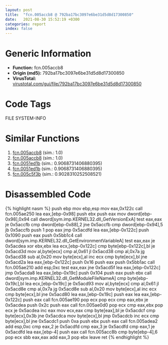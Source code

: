 ```yaml
---
layout: post
title:  "fcn.005accb8 @ 792ba17bc3097e6be31d5d8d17300850"
date:   2021-08-30 15:52:19 +0300
categories: report
index: false
---
```


# Generic Information
- **Function:** fcn.005accb8
- **Origin (md5):** 792ba17bc3097e6be31d5d8d17300850
- **VirusTotal:** [virustotal.com/gui/file/792ba17bc3097e6be31d5d8d17300850][virustotal_ref]

# Code Tags
<span class="tag" id="FILE">FILE</span>
<span class="tag" id="SYSTEM-INFO">SYSTEM-INFO</span>


# Similar Functions

1. [fcn.005accb8][similar_1_ref] (sim.: 1.0)
2. [fcn.005accb8][similar_2_ref] (sim.: 1.0)
3. [fcn.0051ed1b][similar_3_ref] (sim.: 0.9068731406880395)
4. [fcn.0051ed1b][similar_4_ref] (sim.: 0.9068731406880395)
5. [fcn.005c5f3b][similar_5_ref] (sim.: 0.9028310252508521)


# Disassembled Code

{% highlight nasm %}
push ebp
mov ebp,esp
mov eax,0x122c
call fcn.005ae250
lea eax,[ebp-0x98]
push ebx
push eax
mov dword[ebp-0x98],0x94
call dword[sym.imp.KERNEL32.dll_GetVersionExA]
test eax,eax
je 0x5accfb
cmp dword[ebp-0x88],2
jne 0x5accfb
cmp dword[ebp-0x94],5
jb 0x5accfb
push 1
pop eax
jmp 0x5acdfd
lea eax,[ebp-0x122c]
push 0x1090
push eax
push 0x5bb1c4
call dword[sym.imp.KERNEL32.dll_GetEnvironmentVariableA]
test eax,eax
je 0x5acdea
xor ebx,ebx
lea ecx,[ebp-0x122c]
cmp byte[ebp-0x122c],bl
je 0x5acd3d
mov al,byte[ecx]
cmp al,0x61
jl 0x5acd38
cmp al,0x7a
jg 0x5acd38
sub al,0x20
mov byte[ecx],al
inc ecx
cmp byte[ecx],bl
jne 0x5acd2a
lea eax,[ebp-0x122c]
push 0x16
push eax
push 0x5bb1ac
call fcn.005ae210
add esp,0xc
test eax,eax
jne 0x5acd5f
lea eax,[ebp-0x122c]
jmp 0x5acda8
lea eax,[ebp-0x19c]
push 0x104
push eax
push ebx
call dword[sym.imp.KERNEL32.dll_GetModuleFileNameA]
cmp byte[ebp-0x19c],bl
lea ecx,[ebp-0x19c]
je 0x5acd93
mov al,byte[ecx]
cmp al,0x61
jl 0x5acd8e
cmp al,0x7a
jg 0x5acd8e
sub al,0x20
mov byte[ecx],al
inc ecx
cmp byte[ecx],bl
jne 0x5acd80
lea eax,[ebp-0x19c]
push eax
lea eax,[ebp-0x122c]
push eax
call fcn.005ae190
pop ecx
pop ecx
cmp eax,ebx
je 0x5acdea
push 0x2c
push eax
call fcn.005ae0d0
pop ecx
cmp eax,ebx
pop ecx
je 0x5acdea
inc eax
mov ecx,eax
cmp byte[eax],bl
je 0x5acdcf
cmp byte[ecx],0x3b
jne 0x5acdca
mov byte[ecx],bl
jmp 0x5acdcb
inc ecx
cmp byte[ecx],bl
jne 0x5acdc1
push 0xa
push ebx
push eax
call fcn.005adea2
add esp,0xc
cmp eax,2
je 0x5acdfd
cmp eax,3
je 0x5acdfd
cmp eax,1
je 0x5acdfd
lea eax,[ebp-4]
push eax
call fcn.005acc8b
cmp byte[ebp-4],6
pop ecx
sbb eax,eax
add eax,3
pop ebx
leave 
ret 
{% endhighlight %}


[similar_1_ref]: /report/fcn.005accb8@eb03a31db82a6f11507dce47c754d9ee
[similar_2_ref]: /report/fcn.005accb8@4e8d6f73c8261716f687f8d06429ef4d
[similar_3_ref]: /report/fcn.0051ed1b@da37d90419c1292c0f16cbfd1f66402d
[similar_4_ref]: /report/fcn.0051ed1b@cc49f2546fb252f16a4d5a9a02301eb1
[similar_5_ref]: /report/fcn.005c5f3b@9df9a5aa1b4726bd0de47365be1d7f48
[virustotal_ref]: https://www.virustotal.com/gui/file/792ba17bc3097e6be31d5d8d17300850